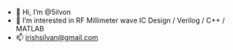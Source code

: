 - 👋 Hi, I’m @5ilvon
- 👀 I’m interested in RF Millimeter wave IC Design / Verilog / C++ / MATLAB
- 📫 irishsilvan@gmail.com
